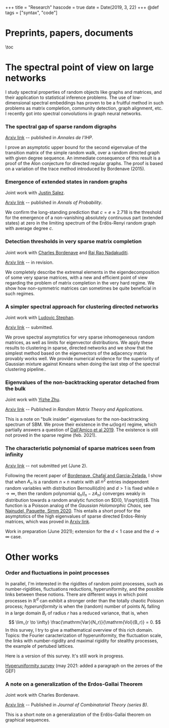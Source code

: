 +++
title = "Research"
hascode = true
date = Date(2019, 3, 22)
+++
@def tags = ["syntax", "code"]

# Preprints, papers, documents

\toc

# The spectral point of view on large networks

I study spectral properties of random objects like graphs and matrices, and their application to statistical inference problems. The use of low-dimensional spectral embeddings has proven to be a fruitful method in such problems as matrix completion, community detection, graph alignment, etc. I recently got into spectral convolutions in graph neural networks. 


### The spectral gap of sparse random digraphs 

[Arxiv link](https://arxiv.org/abs/1708.00530) -- published in *Annales de l'IHP*. 

I prove an asymptotic upper bound for the second eigenvalue of the transition matrix of the simple random walk, over a random directed graph with given degree sequence. An immediate consequence of this result is a proof of the Alon conjecture for directed regular graphs. The proof is based on a variation of the trace method introduced by Bordenave (2015). 

### Emergence of extended states in random graphs

Joint work with [Justin Salez](https://www.ceremade.dauphine.fr/~salez/). 

[Arxiv link](https://arxiv.org/abs/1809.07587) -- published in *Annals of Probability*. 

We confirm the long-standing prediction that $c=e \approx 2.718$ is the threshold for the emergence of a non-vanishing absolutely continuous part (extended states) at zero in the limiting spectrum of the Erdös-Renyi random graph with average degree $c$.

### Detection thresholds in very sparse matrix completion

Joint work with [Charles Bordenave](http://www.i2m.univ-amu.fr/perso/charles.bordenave/start) and [Raj Rao Nadakuditi](https://web.eecs.umich.edu/~rajnrao/). 

[Arxiv link](https://arxiv.org/abs/2005.06062) -- in revision. 

We completely describe the extremal elements in the eigendecomposition of some very sparse matrices, with a new and efficient point of view regarding the problem of matrix completion in the very hard regime. We show how non-symmetric matrices can sometimes be quite beneficial in such regimes.


### A simpler spectral approach for clustering directed networks

Joint work with [Ludovic Stephan](https://www.lstephan.fr/).

 [Arxiv link](https://arxiv.org/abs/2102.03188) -- submitted. 

 We prove spectral asymptotics for very sparse inhomogeneous random matrices, as well as limits for eigenvector distributions. We apply these results to clustering in sparse, directed networks and we show that the simplest method based on the eigenvectors of the adjacency matrix provably works well. We provide numerical evidence for the superiority of Gaussian mixture against Kmeans when doing the last step of the spectral clustering pipeline.. 



### Eigenvalues of the non-backtracking operator detached from the bulk

Joint work with [Yizhe Zhu](https://sites.google.com/ucsd.edu/yizhe). 

[Arxiv link](https://arxiv.org/abs/1907.05603) -- Published in *Random Matrix Theory and Applications*.

This is a note on "bulk insider" eigenvalues for the non-backtracking spectrum of SBM. We prove their existence in the $\omega(\log n)$ regime, which partially answers a question of [Dall'Amico et al 2019](https://arxiv.org/abs/1901.09715). The existence is still not proved in the sparse regime (feb. 2021).

 
### The characteristic polynomial of sparse matrices seen from infinity

[Arxiv link](https://arxiv.org/abs/2106.00593) -- not submitted yet (June 2).

Following the recent paper of [Bordenave, Chafaï and Garcia-Zelada](https://arxiv.org/pdf/2012.05602.pdf), I show that when $A_n$ is a random $n\times n$ matrix with all $n^2$ entries independent random variables with distribution $\mathrm{Bernoulli}(d/n)$ and $d>1$ is fixed while $n \to \infty$, then the random polynomial $q_n(I_n - zA_n)$ converges weakly in distribution towards a random analytic function on $D(0, 1/\sqrt{d})$. This function is a Poisson analog of the *Gaussian Holomorphic Chaos*, see [Najnudel, Paquette, Simm 2020](https://arxiv.org/pdf/2011.01823.pdf). This entails a short proof for the asymptotics of the high eigenvalues of sparse directed Erdos-Réniy matrices, which was proved in  [Arxiv link](https://arxiv.org/abs/2102.03188).

Work in preparation (June 2021); extension for the $d<1$ case and the $d \to \infty$ case.  


# Other works


### Order and fluctuations in point processes

In parallel, I'm interested in the rigidites of random point processes, such as number-rigidities, fluctuations reductions, hyperuniformity, and the possible links between these notions. There are different ways in which point processes in $\mathbb{R}^d$ can exhibit a stronger order than the totally chaotic Poisson process; *hyperuniformity* is when the (random) number of points $N_r$ falling in a large domain $B_r$ of radius $r$ has a reduced variance, that is, when 
$$ \lim_{r \to \infty} \frac{\mathrm{Var}(N_r)}{\mathrm{Vol}(B_r)} = 0. $$ 
In this survey, I try to give a mathematical overview of this rich domain. Topics: the Fourier caracterization of hyperuniformity, the fluctuation scale, the links with number-rigidity and maximal rigidity for stealthy processes, the example of pertubed lattices. 

Here is a version of this survey. It's still work in progress.

[Hyperuniformity survey](/assets/survey_hyperuniformity.pdf) (may 2021: added a paragraph on the zeroes of the GEF)

### A note on a generalization of the Erdos-Gallai Theorem

Joint work with Charles Bordenave. 

[Arxiv link](https://arxiv.org/abs/1712.03520)
 -- Published in *Journal of Combinatorial Theory (series B)*.

This is a short note on a generalization of the Erdös-Gallai theorem on graphical sequences.


